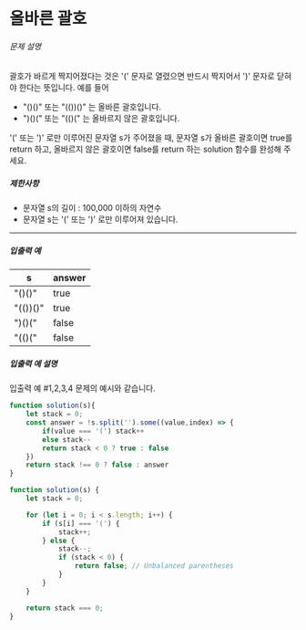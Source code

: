 # 올바른 괄호

###### 문제 설명

괄호가 바르게 짝지어졌다는 것은 '(' 문자로 열렸으면 반드시 짝지어서 ')' 문자로 닫혀야 한다는 뜻입니다. 예를 들어

- "()()" 또는 "(())()" 는 올바른 괄호입니다.
- ")()(" 또는 "(()(" 는 올바르지 않은 괄호입니다.

'(' 또는 ')' 로만 이루어진 문자열 s가 주어졌을 때, 문자열 s가 올바른 괄호이면 true를 return 하고, 올바르지 않은 괄호이면 false를 return 하는 solution 함수를 완성해 주세요.

##### 제한사항

- 문자열 s의 길이 : 100,000 이하의 자연수
- 문자열 s는 '(' 또는 ')' 로만 이루어져 있습니다.

------

##### 입출력 예

| s        | answer |
| -------- | ------ |
| "()()"   | true   |
| "(())()" | true   |
| ")()("   | false  |
| "(()("   | false  |

##### 입출력 예 설명

입출력 예 #1,2,3,4
문제의 예시와 같습니다.

```javascript
function solution(s){
    let stack = 0;
    const answer = !s.split('').some((value,index) => {
        if(value === '(') stack++
        else stack--
        return stack < 0 ? true : false
    })
    return stack !== 0 ? false : answer
}
```

```javascript
function solution(s) {
    let stack = 0;

    for (let i = 0; i < s.length; i++) {
        if (s[i] === '(') {
            stack++;
        } else {
            stack--;
            if (stack < 0) {
                return false; // Unbalanced parentheses
            }
        }
    }

    return stack === 0;
}

```

